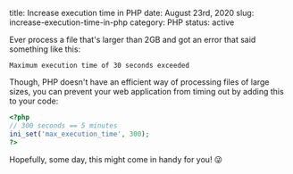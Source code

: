 title: Increase execution time in PHP
date: August 23rd, 2020
slug: increase-execution-time-in-php
category: PHP
status: active

Ever process a file that's larger than 2GB and got an error that said something like this:
```text
Maximum execution time of 30 seconds exceeded
```

Though, PHP doesn't have an efficient way of processing files of large sizes, you can prevent your web application from timing out by adding this to your code:

```php
<?php
// 300 seconds == 5 minutes
ini_set('max_execution_time', 300);
?>
```

Hopefully, some day, this might come in handy for you! &#128540;